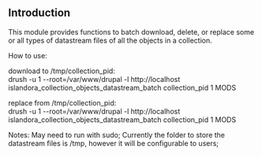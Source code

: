 
## Introduction

This module provides functions to batch download, delete, or replace some or all types of datastream files of all the objects in a collection.

How to use:

download to /tmp/collection_pid:<br>
drush -u 1 --root=/var/www/drupal -l http://localhost islandora_collection_objects_datastream_batch collection_pid 1 MODS

replace from /tmp/collection_pid:<br>
drush -u 1 --root=/var/www/drupal -l http://localhost islandora_collection_objects_datastream_batch collection_pid 1 MODS

Notes:
May need to run with sudo;
Currently the folder to store the datastream files is /tmp, however it will be configurable to users;
